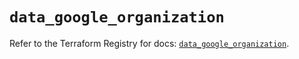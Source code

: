# `data_google_organization`

Refer to the Terraform Registry for docs: [`data_google_organization`](https://registry.terraform.io/providers/hashicorp/google-beta/6.14.0/docs/data-sources/google_organization).
